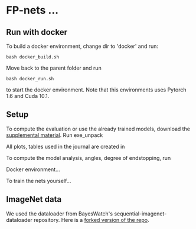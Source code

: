 # FP-nets ...

## Run with docker

To build a docker environment, change dir to 'docker' and run:
```
bash docker_build.sh
```
Move back to the parent folder and run
```
bash docker_run.sh
```
to start the docker environment. Note that this environments uses Pytorch 1.6 and Cuda 10.1.

## Setup

To compute the evaluation or use the already trained models, download the [supplemental material](https://drive.google.com/file/d/1z2tDsNg-a5YKznGfd8zN0stpx-bmzAdX/view?usp=sharing).
Run exe_unpack

All plots, tables used in the journal are created in

To compute the model analysis, angles, degree of endstopping, run

Docker environment...

To train the nets yourself...

## ImageNet data

We used the dataloader from BayesWatch's sequential-imagenet-dataloader repository. Here is a [forked version of the repo](https://github.com/pgruening/sequential-imagenet-dataloader).